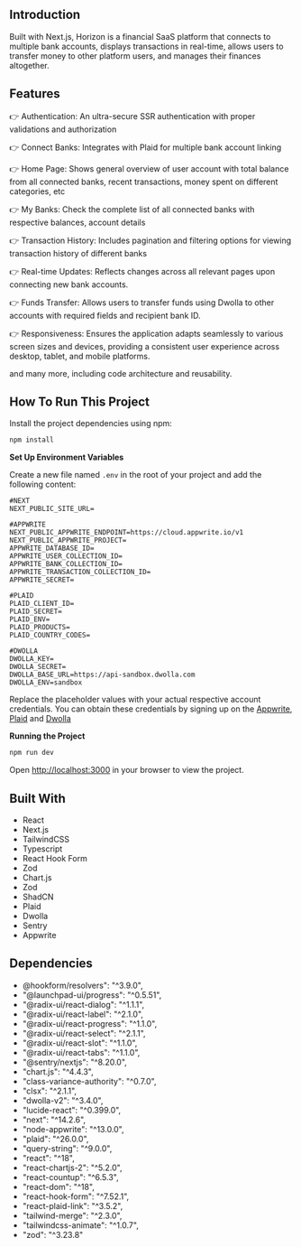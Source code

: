 ## Introduction
Built with Next.js, Horizon is a financial SaaS platform that connects to multiple bank accounts, displays transactions in real-time, allows users to transfer money to other platform users, and manages their finances altogether.

## Features
👉 Authentication: An ultra-secure SSR authentication with proper validations and authorization

👉 Connect Banks: Integrates with Plaid for multiple bank account linking

👉 Home Page: Shows general overview of user account with total balance from all connected banks, recent transactions, money spent on different categories, etc

👉 My Banks: Check the complete list of all connected banks with respective balances, account details

👉 Transaction History: Includes pagination and filtering options for viewing transaction history of different banks

👉 Real-time Updates: Reflects changes across all relevant pages upon connecting new bank accounts.

👉 Funds Transfer: Allows users to transfer funds using Dwolla to other accounts with required fields and recipient bank ID.

👉 Responsiveness: Ensures the application adapts seamlessly to various screen sizes and devices, providing a consistent user experience across desktop, tablet, and mobile platforms.

and many more, including code architecture and reusability.

## How To Run This Project
Install the project dependencies using npm:

```bash
npm install
```

**Set Up Environment Variables**

Create a new file named `.env` in the root of your project and add the following content:

```env
#NEXT
NEXT_PUBLIC_SITE_URL=

#APPWRITE
NEXT_PUBLIC_APPWRITE_ENDPOINT=https://cloud.appwrite.io/v1
NEXT_PUBLIC_APPWRITE_PROJECT=
APPWRITE_DATABASE_ID=
APPWRITE_USER_COLLECTION_ID=
APPWRITE_BANK_COLLECTION_ID=
APPWRITE_TRANSACTION_COLLECTION_ID=
APPWRITE_SECRET=

#PLAID
PLAID_CLIENT_ID=
PLAID_SECRET=
PLAID_ENV=
PLAID_PRODUCTS=
PLAID_COUNTRY_CODES=

#DWOLLA
DWOLLA_KEY=
DWOLLA_SECRET=
DWOLLA_BASE_URL=https://api-sandbox.dwolla.com
DWOLLA_ENV=sandbox

```

Replace the placeholder values with your actual respective account credentials. You can obtain these credentials by signing up on the [Appwrite](https://appwrite.io/?utm_source=youtube&utm_content=reactnative&ref=JSmastery), [Plaid](https://plaid.com/) and [Dwolla](https://www.dwolla.com/)

**Running the Project**

```bash
npm run dev
```

Open [http://localhost:3000](http://localhost:3000) in your browser to view the project.

## Built With
- React
- Next.js
- TailwindCSS
- Typescript
- React Hook Form
- Zod
- Chart.js
- Zod
- ShadCN
- Plaid
- Dwolla
- Sentry
- Appwrite

## Dependencies
- @hookform/resolvers": "^3.9.0",
- "@launchpad-ui/progress": "^0.5.51",
- "@radix-ui/react-dialog": "^1.1.1",
- "@radix-ui/react-label": "^2.1.0",
- "@radix-ui/react-progress": "^1.1.0",
- "@radix-ui/react-select": "^2.1.1",
- "@radix-ui/react-slot": "^1.1.0",
- "@radix-ui/react-tabs": "^1.1.0",
- "@sentry/nextjs": "^8.20.0",
- "chart.js": "^4.4.3",
- "class-variance-authority": "^0.7.0",
- "clsx": "^2.1.1",
- "dwolla-v2": "^3.4.0",
- "lucide-react": "^0.399.0",
- "next": "^14.2.6",
- "node-appwrite": "^13.0.0",
- "plaid": "^26.0.0",
- "query-string": "^9.0.0",
- "react": "^18",
- "react-chartjs-2": "^5.2.0",
- "react-countup": "^6.5.3",
- "react-dom": "^18",
- "react-hook-form": "^7.52.1",
- "react-plaid-link": "^3.5.2",
- "tailwind-merge": "^2.3.0",
- "tailwindcss-animate": "^1.0.7",
- "zod": "^3.23.8"
